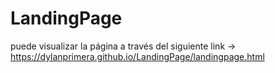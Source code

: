 # LandingPage
puede visualizar la página a través del siguiente link -> https://dylanprimera.github.io/LandingPage/landingpage.html
